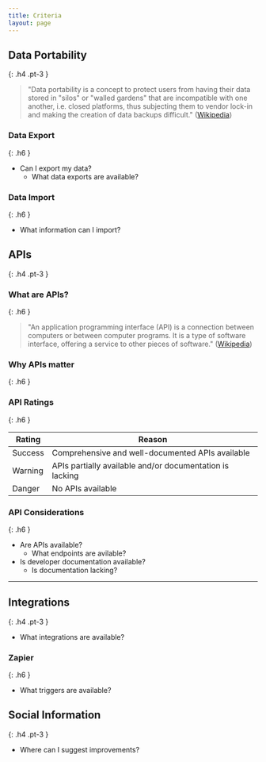 ```yaml
---
title: Criteria
layout: page
---
```


## Data Portability
{: .h4 .pt-3 }

> "Data portability is a concept to protect users from having their data stored in "silos" or "walled gardens" that are incompatible with one another, i.e. closed platforms, thus subjecting them to vendor lock-in and making the creation of data backups difficult." ([Wikipedia](https://en.wikipedia.org/wiki/Data_portability))

### Data Export
{: .h6 }

- Can I export my data?
    - What data exports are available?

### Data Import
{: .h6 }

- What information can I import?


## APIs 
{: .h4 .pt-3 }

### What are APIs?
{: .h6 }

> "An application programming interface (API) is a connection between computers or between computer programs. It is a type of software interface, offering a service to other pieces of software." ([Wikipedia](https://en.wikipedia.org/wiki/API))

### Why APIs matter
{: .h6 }

### API Ratings
{: .h6 }

<table class="table">
  <thead>
    <tr>
      <th scope="col">Rating</th>
      <th scope="col">Reason</th>
    </tr>
  </thead>
  <tbody>
    <tr>
      <td><span class="badge bg-success rounded-pill">Success</span></td>
      <td>Comprehensive and well-documented APIs available</td>
    </tr>
    <tr>
      <td><span class="badge bg-warning text-dark rounded-pill">Warning</span></td>
      <td>APIs partially available and/or documentation is lacking</td>
    </tr>
    <tr>
      <td><span class="badge bg-danger rounded-pill">Danger</span></td>
      <td>No APIs available</td>
    </tr>
  </tbody>
</table>

### API Considerations
{: .h6 }

- Are APIs available?
    - What endpoints are avilable?
- Is developer documentation available?
    - Is documentation lacking?

***

## Integrations
{: .h4 .pt-3 }

- What integrations are available?

### Zapier
{: .h6 }

- What triggers are available?

## Social Information
{: .h4 .pt-3 }

- Where can I suggest improvements?

